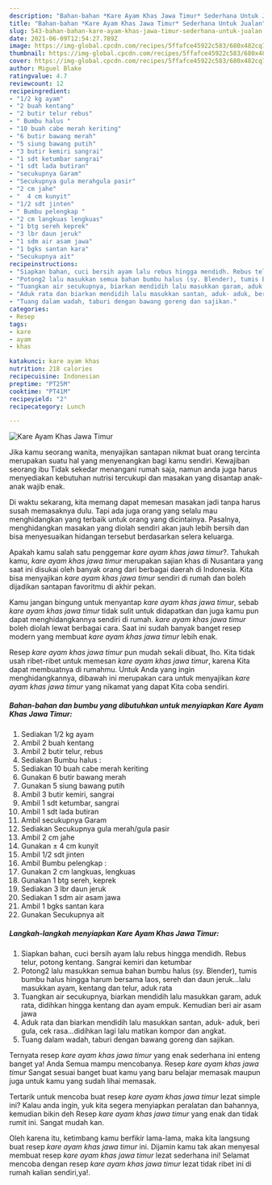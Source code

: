 ```yaml
---
description: "Bahan-bahan *Kare Ayam Khas Jawa Timur* Sederhana Untuk Jualan"
title: "Bahan-bahan *Kare Ayam Khas Jawa Timur* Sederhana Untuk Jualan"
slug: 543-bahan-bahan-kare-ayam-khas-jawa-timur-sederhana-untuk-jualan
date: 2021-06-09T12:54:27.789Z
image: https://img-global.cpcdn.com/recipes/5ffafce45922c583/680x482cq70/kare-ayam-khas-jawa-timur-foto-resep-utama.jpg
thumbnail: https://img-global.cpcdn.com/recipes/5ffafce45922c583/680x482cq70/kare-ayam-khas-jawa-timur-foto-resep-utama.jpg
cover: https://img-global.cpcdn.com/recipes/5ffafce45922c583/680x482cq70/kare-ayam-khas-jawa-timur-foto-resep-utama.jpg
author: Miguel Blake
ratingvalue: 4.7
reviewcount: 12
recipeingredient:
- "1/2 kg ayam"
- "2 buah kentang"
- "2 butir telur rebus"
- " Bumbu halus "
- "10 buah cabe merah keriting"
- "6 butir bawang merah"
- "5 siung bawang putih"
- "3 butir kemiri sangrai"
- "1 sdt ketumbar sangrai"
- "1 sdt lada butiran"
- "secukupnya Garam"
- "Secukupnya gula merahgula pasir"
- "2 cm jahe"
- "  4 cm kunyit"
- "1/2 sdt jinten"
- " Bumbu pelengkap "
- "2 cm langkuas lengkuas"
- "1 btg sereh keprek"
- "3 lbr daun jeruk"
- "1 sdm air asam jawa"
- "1 bgks santan kara"
- "Secukupnya ait"
recipeinstructions:
- "Siapkan bahan, cuci bersih ayam lalu rebus hingga mendidh. Rebus telur, potong kentang. Sangrai kemiri dan ketumbar"
- "Potong2 lalu masukkan semua bahan bumbu halus (sy. Blender), tumis bumbu halus hingga harum bersama laos, sereh dan daun jeruk...lalu masukkan ayam, kentang dan telur, aduk rata"
- "Tuangkan air secukupnya, biarkan mendidih lalu masukkan garam, aduk rata, didihkan hingga kentang dan ayam empuk. Kemudian beri air asam jawa"
- "Aduk rata dan biarkan mendidih lalu masukkan santan, aduk- aduk, beri gula, cek rasa...didihkan lagi lalu matikan kompor dan angkat."
- "Tuang dalam wadah, taburi dengan bawang goreng dan sajikan."
categories:
- Resep
tags:
- kare
- ayam
- khas

katakunci: kare ayam khas 
nutrition: 218 calories
recipecuisine: Indonesian
preptime: "PT25M"
cooktime: "PT41M"
recipeyield: "2"
recipecategory: Lunch

---
```



![*Kare Ayam Khas Jawa Timur*](https://img-global.cpcdn.com/recipes/5ffafce45922c583/680x482cq70/kare-ayam-khas-jawa-timur-foto-resep-utama.jpg)

Jika kamu seorang wanita, menyajikan santapan nikmat buat orang tercinta merupakan suatu hal yang menyenangkan bagi kamu sendiri. Kewajiban seorang ibu Tidak sekedar menangani rumah saja, namun anda juga harus menyediakan kebutuhan nutrisi tercukupi dan masakan yang disantap anak-anak wajib enak.

Di waktu  sekarang, kita memang dapat memesan masakan jadi tanpa harus susah memasaknya dulu. Tapi ada juga orang yang selalu mau menghidangkan yang terbaik untuk orang yang dicintainya. Pasalnya, menghidangkan masakan yang diolah sendiri akan jauh lebih bersih dan bisa menyesuaikan hidangan tersebut berdasarkan selera keluarga. 



Apakah kamu salah satu penggemar *kare ayam khas jawa timur*?. Tahukah kamu, *kare ayam khas jawa timur* merupakan sajian khas di Nusantara yang saat ini disukai oleh banyak orang dari berbagai daerah di Indonesia. Kita bisa menyajikan *kare ayam khas jawa timur* sendiri di rumah dan boleh dijadikan santapan favoritmu di akhir pekan.

Kamu jangan bingung untuk menyantap *kare ayam khas jawa timur*, sebab *kare ayam khas jawa timur* tidak sulit untuk didapatkan dan juga kamu pun dapat menghidangkannya sendiri di rumah. *kare ayam khas jawa timur* boleh diolah lewat berbagai cara. Saat ini sudah banyak banget resep modern yang membuat *kare ayam khas jawa timur* lebih enak.

Resep *kare ayam khas jawa timur* pun mudah sekali dibuat, lho. Kita tidak usah ribet-ribet untuk memesan *kare ayam khas jawa timur*, karena Kita dapat membuatnya di rumahmu. Untuk Anda yang ingin menghidangkannya, dibawah ini merupakan cara untuk menyajikan *kare ayam khas jawa timur* yang nikamat yang dapat Kita coba sendiri.

<!--inarticleads1-->

##### Bahan-bahan dan bumbu yang dibutuhkan untuk menyiapkan *Kare Ayam Khas Jawa Timur*:

1. Sediakan 1/2 kg ayam
1. Ambil 2 buah kentang
1. Ambil 2 butir telur, rebus
1. Sediakan  Bumbu halus :
1. Sediakan 10 buah cabe merah keriting
1. Gunakan 6 butir bawang merah
1. Gunakan 5 siung bawang putih
1. Ambil 3 butir kemiri, sangrai
1. Ambil 1 sdt ketumbar, sangrai
1. Ambil 1 sdt lada butiran
1. Ambil secukupnya Garam
1. Sediakan Secukupnya gula merah/gula pasir
1. Ambil 2 cm jahe
1. Gunakan  ± 4 cm kunyit
1. Ambil 1/2 sdt jinten
1. Ambil  Bumbu pelengkap :
1. Gunakan 2 cm langkuas, lengkuas
1. Gunakan 1 btg sereh, keprek
1. Sediakan 3 lbr daun jeruk
1. Sediakan 1 sdm air asam jawa
1. Ambil 1 bgks santan kara
1. Gunakan Secukupnya ait




<!--inarticleads2-->

##### Langkah-langkah menyiapkan *Kare Ayam Khas Jawa Timur*:

1. Siapkan bahan, cuci bersih ayam lalu rebus hingga mendidh. Rebus telur, potong kentang. Sangrai kemiri dan ketumbar
1. Potong2 lalu masukkan semua bahan bumbu halus (sy. Blender), tumis bumbu halus hingga harum bersama laos, sereh dan daun jeruk...lalu masukkan ayam, kentang dan telur, aduk rata
1. Tuangkan air secukupnya, biarkan mendidih lalu masukkan garam, aduk rata, didihkan hingga kentang dan ayam empuk. Kemudian beri air asam jawa
1. Aduk rata dan biarkan mendidih lalu masukkan santan, aduk- aduk, beri gula, cek rasa...didihkan lagi lalu matikan kompor dan angkat.
1. Tuang dalam wadah, taburi dengan bawang goreng dan sajikan.




Ternyata resep *kare ayam khas jawa timur* yang enak sederhana ini enteng banget ya! Anda Semua mampu mencobanya. Resep *kare ayam khas jawa timur* Sangat sesuai banget buat kamu yang baru belajar memasak maupun juga untuk kamu yang sudah lihai memasak.

Tertarik untuk mencoba buat resep *kare ayam khas jawa timur* lezat simple ini? Kalau anda ingin, yuk kita segera menyiapkan peralatan dan bahannya, kemudian bikin deh Resep *kare ayam khas jawa timur* yang enak dan tidak rumit ini. Sangat mudah kan. 

Oleh karena itu, ketimbang kamu berfikir lama-lama, maka kita langsung buat resep *kare ayam khas jawa timur* ini. Dijamin kamu tak akan menyesal membuat resep *kare ayam khas jawa timur* lezat sederhana ini! Selamat mencoba dengan resep *kare ayam khas jawa timur* lezat tidak ribet ini di rumah kalian sendiri,ya!.

